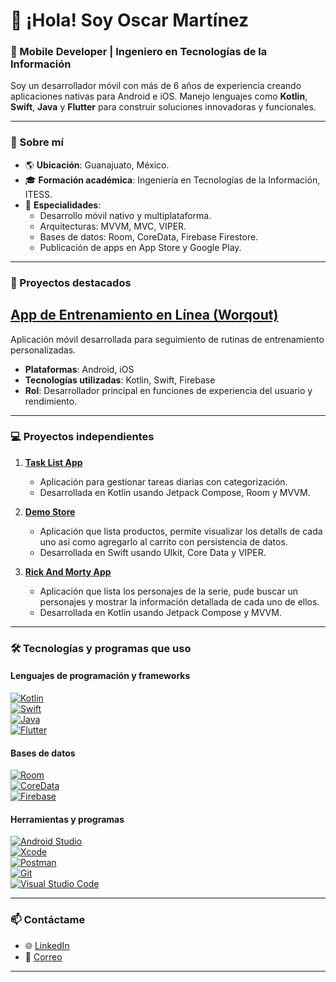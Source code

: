 # 👋 ¡Hola! Soy Oscar Martínez  

### 🚀 Mobile Developer | Ingeniero en Tecnologías de la Información  
Soy un desarrollador móvil con más de 6 años de experiencia creando aplicaciones nativas para Android e iOS. Manejo lenguajes como **Kotlin**, **Swift**, **Java** y **Flutter** para construir soluciones innovadoras y funcionales.  

---

### 📌 Sobre mí  
- 🌎 **Ubicación**: Guanajuato, México.  
- 🎓 **Formación académica**: Ingeniería en Tecnologías de la Información, ITESS.  
- 🌟 **Especialidades**:  
  - Desarrollo móvil nativo y multiplataforma.  
  - Arquitecturas: MVVM, MVC, VIPER.  
  - Bases de datos: Room, CoreData, Firebase Firestore.  
  - Publicación de apps en App Store y Google Play.  

---

### 💼 Proyectos destacados  

## [App de Entrenamiento en Línea (Worqout)](https://play.google.com/store/apps/details?id=com.worqout&hl=es)  
Aplicación móvil desarrollada para seguimiento de rutinas de entrenamiento personalizadas.  

- **Plataformas**: Android, iOS  
- **Tecnologías utilizadas**: Kotlin, Swift, Firebase  
- **Rol**: Desarrollador principal en funciones de experiencia del usuario y rendimiento.

---

### 💻 Proyectos independientes  

1. **[Task List App](https://github.com/DMNOscar/MyTaskList)**  
   - Aplicación para gestionar tareas diarias con categorización.  
   - Desarrollada en Kotlin usando Jetpack Compose, Room y MVVM.
  
2. **[Demo Store](https://github.com/DMNOscar/MyStoreApp)**  
   - Aplicación que lista productos, permite visualizar los detalls de cada uno asi como agregarlo al carrito con persistencia de datos.  
   - Desarrollada en Swift usando UIkit, Core Data y VIPER.


3. **[Rick And Morty App](https://github.com/DMNOscar/RickAndMortyApp)**  
   - Aplicación que lista los personajes de la serie, pude buscar un personajes y mostrar la información detallada de cada uno de ellos.  
   - Desarrollada en Kotlin usando Jetpack Compose y MVVM.

---

### 🛠️ Tecnologías y programas que uso  

#### **Lenguajes de programación y frameworks**  
[![Kotlin](https://img.shields.io/badge/Kotlin-%230095D5.svg?style=for-the-badge&logo=kotlin&logoColor=white)](https://kotlinlang.org)  
[![Swift](https://img.shields.io/badge/Swift-%23FA7343.svg?style=for-the-badge&logo=swift&logoColor=white)](https://developer.apple.com/swift/)  
[![Java](https://img.shields.io/badge/Java-%23ED8B00.svg?style=for-the-badge&logo=java&logoColor=white)](https://www.java.com/)  
[![Flutter](https://img.shields.io/badge/Flutter-%2302569B.svg?style=for-the-badge&logo=flutter&logoColor=white)](https://flutter.dev)  

#### **Bases de datos**  
[![Room](https://img.shields.io/badge/Room-%230095D5.svg?style=for-the-badge&logo=android&logoColor=white)](https://developer.android.com/training/data-storage/room)  
[![CoreData](https://img.shields.io/badge/CoreData-%23F16C20.svg?style=for-the-badge&logo=apple&logoColor=white)](https://developer.apple.com/documentation/coredata/)  
[![Firebase](https://img.shields.io/badge/Firebase-%23039BE5.svg?style=for-the-badge&logo=firebase&logoColor=white)](https://firebase.google.com/)  

#### **Herramientas y programas**  
[![Android Studio](https://img.shields.io/badge/Android%20Studio-%233DDC84.svg?style=for-the-badge&logo=android-studio&logoColor=white)](https://developer.android.com/studio)  
[![Xcode](https://img.shields.io/badge/Xcode-%231575F9.svg?style=for-the-badge&logo=xcode&logoColor=white)](https://developer.apple.com/xcode/)  
[![Postman](https://img.shields.io/badge/Postman-%23FF6C37.svg?style=for-the-badge&logo=postman&logoColor=white)](https://www.postman.com/)  
[![Git](https://img.shields.io/badge/Git-%23F05032.svg?style=for-the-badge&logo=git&logoColor=white)](https://git-scm.com/)  
[![Visual Studio Code](https://img.shields.io/badge/VS%20Code-%23007ACC.svg?style=for-the-badge&logo=visual-studio-code&logoColor=white)](https://code.visualstudio.com/)  

---

### 📫 Contáctame  
- 🌐 [LinkedIn](https://www.linkedin.com/in/oscardanielmn)  
- 📧 [Correo](mailto:oscardanielmn@gmail.com)  

---
